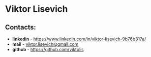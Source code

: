 # Viktor Lisevich

## Contacts:
* **linkedin** - https://www.linkedin.com/in/viktor-lisevich-9b76b317a/
* **mail** - viktor.lisevich@gmail.com
* **github** - https://github.com/viktolis

## 
